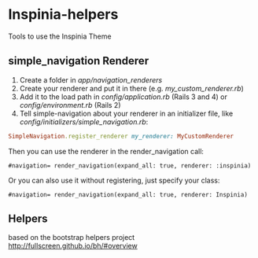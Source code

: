 # Inspinia-helpers
Tools to use the Inspinia Theme

## simple_navigation Renderer 


1. Create a folder in _app/navigation_renderers_
2. Create your renderer and put it in there (e.g. _my_custom_renderer.rb_)
3. Add it to the load path in _config/application.rb_ (Rails 3 and 4) or _config/environment.rb_ (Rails 2)
4. Tell simple-navigation about your renderer in an initializer file, like _config/initializers/simple_navigation.rb_:

``` ruby
SimpleNavigation.register_renderer my_renderer: MyCustomRenderer
```

Then you can use the renderer in the render_navigation call:

``` haml
#navigation= render_navigation(expand_all: true, renderer: :inspinia)
```

Or you can also use it without registering, just specify your class:

``` haml
#navigation= render_navigation(expand_all: true, renderer: Inspinia)
```

## Helpers
based on the bootstrap helpers project http://fullscreen.github.io/bh/#overview
